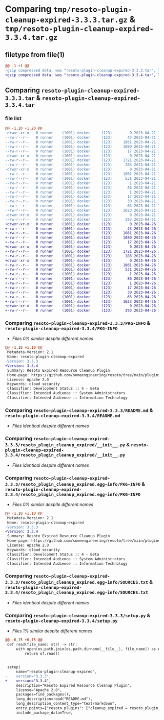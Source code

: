 # Comparing `tmp/resoto-plugin-cleanup-expired-3.3.3.tar.gz` & `tmp/resoto-plugin-cleanup-expired-3.3.4.tar.gz`

## filetype from file(1)

```diff
@@ -1 +1 @@
-gzip compressed data, was "resoto-plugin-cleanup-expired-3.3.3.tar", last modified: Fri Apr 21 14:34:03 2023, max compression
+gzip compressed data, was "resoto-plugin-cleanup-expired-3.3.4.tar", last modified: Wed Apr 26 16:54:44 2023, max compression
```

## Comparing `resoto-plugin-cleanup-expired-3.3.3.tar` & `resoto-plugin-cleanup-expired-3.3.4.tar`

### file list

```diff
@@ -1,20 +1,20 @@
-drwxr-xr-x   0 runner    (1001) docker     (123)        0 2023-04-21 14:34:03.699092 resoto-plugin-cleanup-expired-3.3.3/
--rw-r--r--   0 runner    (1001) docker     (123)       43 2023-04-21 14:31:52.000000 resoto-plugin-cleanup-expired-3.3.3/MANIFEST.in
--rw-r--r--   0 runner    (1001) docker     (123)     1861 2023-04-21 14:34:03.699092 resoto-plugin-cleanup-expired-3.3.3/PKG-INFO
--rw-r--r--   0 runner    (1001) docker     (123)     1080 2023-04-21 14:31:52.000000 resoto-plugin-cleanup-expired-3.3.3/README.md
--rw-r--r--   0 runner    (1001) docker     (123)       17 2023-04-21 14:31:52.000000 resoto-plugin-cleanup-expired-3.3.3/requirements.txt
-drwxr-xr-x   0 runner    (1001) docker     (123)        0 2023-04-21 14:34:03.699092 resoto-plugin-cleanup-expired-3.3.3/resoto_plugin_cleanup_expired/
--rw-r--r--   0 runner    (1001) docker     (123)     1721 2023-04-21 14:31:52.000000 resoto-plugin-cleanup-expired-3.3.3/resoto_plugin_cleanup_expired/__init__.py
--rw-r--r--   0 runner    (1001) docker     (123)      283 2023-04-21 14:31:52.000000 resoto-plugin-cleanup-expired-3.3.3/resoto_plugin_cleanup_expired/config.py
-drwxr-xr-x   0 runner    (1001) docker     (123)        0 2023-04-21 14:34:03.699092 resoto-plugin-cleanup-expired-3.3.3/resoto_plugin_cleanup_expired.egg-info/
--rw-r--r--   0 runner    (1001) docker     (123)     1861 2023-04-21 14:34:03.000000 resoto-plugin-cleanup-expired-3.3.3/resoto_plugin_cleanup_expired.egg-info/PKG-INFO
--rw-r--r--   0 runner    (1001) docker     (123)      531 2023-04-21 14:34:03.000000 resoto-plugin-cleanup-expired-3.3.3/resoto_plugin_cleanup_expired.egg-info/SOURCES.txt
--rw-r--r--   0 runner    (1001) docker     (123)        1 2023-04-21 14:34:03.000000 resoto-plugin-cleanup-expired-3.3.3/resoto_plugin_cleanup_expired.egg-info/dependency_links.txt
--rw-r--r--   0 runner    (1001) docker     (123)       86 2023-04-21 14:34:03.000000 resoto-plugin-cleanup-expired-3.3.3/resoto_plugin_cleanup_expired.egg-info/entry_points.txt
--rw-r--r--   0 runner    (1001) docker     (123)        1 2023-04-21 14:34:03.000000 resoto-plugin-cleanup-expired-3.3.3/resoto_plugin_cleanup_expired.egg-info/not-zip-safe
--rw-r--r--   0 runner    (1001) docker     (123)       17 2023-04-21 14:34:03.000000 resoto-plugin-cleanup-expired-3.3.3/resoto_plugin_cleanup_expired.egg-info/requires.txt
--rw-r--r--   0 runner    (1001) docker     (123)       30 2023-04-21 14:34:03.000000 resoto-plugin-cleanup-expired-3.3.3/resoto_plugin_cleanup_expired.egg-info/top_level.txt
--rw-r--r--   0 runner    (1001) docker     (123)       63 2023-04-21 14:34:03.699092 resoto-plugin-cleanup-expired-3.3.3/setup.cfg
--rw-r--r--   0 runner    (1001) docker     (123)     1623 2023-04-21 14:31:52.000000 resoto-plugin-cleanup-expired-3.3.3/setup.py
-drwxr-xr-x   0 runner    (1001) docker     (123)        0 2023-04-21 14:34:03.699092 resoto-plugin-cleanup-expired-3.3.3/test/
--rw-r--r--   0 runner    (1001) docker     (123)      293 2023-04-21 14:31:52.000000 resoto-plugin-cleanup-expired-3.3.3/test/test_config.py
+drwxr-xr-x   0 runner    (1001) docker     (123)        0 2023-04-26 16:54:44.342533 resoto-plugin-cleanup-expired-3.3.4/
+-rw-r--r--   0 runner    (1001) docker     (123)       43 2023-04-26 16:52:34.000000 resoto-plugin-cleanup-expired-3.3.4/MANIFEST.in
+-rw-r--r--   0 runner    (1001) docker     (123)     1861 2023-04-26 16:54:44.342533 resoto-plugin-cleanup-expired-3.3.4/PKG-INFO
+-rw-r--r--   0 runner    (1001) docker     (123)     1080 2023-04-26 16:52:34.000000 resoto-plugin-cleanup-expired-3.3.4/README.md
+-rw-r--r--   0 runner    (1001) docker     (123)       17 2023-04-26 16:52:34.000000 resoto-plugin-cleanup-expired-3.3.4/requirements.txt
+drwxr-xr-x   0 runner    (1001) docker     (123)        0 2023-04-26 16:54:44.342533 resoto-plugin-cleanup-expired-3.3.4/resoto_plugin_cleanup_expired/
+-rw-r--r--   0 runner    (1001) docker     (123)     1721 2023-04-26 16:52:34.000000 resoto-plugin-cleanup-expired-3.3.4/resoto_plugin_cleanup_expired/__init__.py
+-rw-r--r--   0 runner    (1001) docker     (123)      283 2023-04-26 16:52:34.000000 resoto-plugin-cleanup-expired-3.3.4/resoto_plugin_cleanup_expired/config.py
+drwxr-xr-x   0 runner    (1001) docker     (123)        0 2023-04-26 16:54:44.342533 resoto-plugin-cleanup-expired-3.3.4/resoto_plugin_cleanup_expired.egg-info/
+-rw-r--r--   0 runner    (1001) docker     (123)     1861 2023-04-26 16:54:44.000000 resoto-plugin-cleanup-expired-3.3.4/resoto_plugin_cleanup_expired.egg-info/PKG-INFO
+-rw-r--r--   0 runner    (1001) docker     (123)      531 2023-04-26 16:54:44.000000 resoto-plugin-cleanup-expired-3.3.4/resoto_plugin_cleanup_expired.egg-info/SOURCES.txt
+-rw-r--r--   0 runner    (1001) docker     (123)        1 2023-04-26 16:54:44.000000 resoto-plugin-cleanup-expired-3.3.4/resoto_plugin_cleanup_expired.egg-info/dependency_links.txt
+-rw-r--r--   0 runner    (1001) docker     (123)       86 2023-04-26 16:54:44.000000 resoto-plugin-cleanup-expired-3.3.4/resoto_plugin_cleanup_expired.egg-info/entry_points.txt
+-rw-r--r--   0 runner    (1001) docker     (123)        1 2023-04-26 16:54:44.000000 resoto-plugin-cleanup-expired-3.3.4/resoto_plugin_cleanup_expired.egg-info/not-zip-safe
+-rw-r--r--   0 runner    (1001) docker     (123)       17 2023-04-26 16:54:44.000000 resoto-plugin-cleanup-expired-3.3.4/resoto_plugin_cleanup_expired.egg-info/requires.txt
+-rw-r--r--   0 runner    (1001) docker     (123)       30 2023-04-26 16:54:44.000000 resoto-plugin-cleanup-expired-3.3.4/resoto_plugin_cleanup_expired.egg-info/top_level.txt
+-rw-r--r--   0 runner    (1001) docker     (123)       63 2023-04-26 16:54:44.342533 resoto-plugin-cleanup-expired-3.3.4/setup.cfg
+-rw-r--r--   0 runner    (1001) docker     (123)     1623 2023-04-26 16:52:34.000000 resoto-plugin-cleanup-expired-3.3.4/setup.py
+drwxr-xr-x   0 runner    (1001) docker     (123)        0 2023-04-26 16:54:44.342533 resoto-plugin-cleanup-expired-3.3.4/test/
+-rw-r--r--   0 runner    (1001) docker     (123)      293 2023-04-26 16:52:34.000000 resoto-plugin-cleanup-expired-3.3.4/test/test_config.py
```

### Comparing `resoto-plugin-cleanup-expired-3.3.3/PKG-INFO` & `resoto-plugin-cleanup-expired-3.3.4/PKG-INFO`

 * *Files 0% similar despite different names*

```diff
@@ -1,10 +1,10 @@
 Metadata-Version: 2.1
 Name: resoto-plugin-cleanup-expired
-Version: 3.3.3
+Version: 3.3.4
 Summary: Resoto Expired Resource Cleanup Plugin
 Home-page: https://github.com/someengineering/resoto/tree/main/plugins/cleanup_expired
 License: Apache 2.0
 Keywords: cloud security
 Classifier: Development Status :: 4 - Beta
 Classifier: Intended Audience :: System Administrators
 Classifier: Intended Audience :: Information Technology
```

### Comparing `resoto-plugin-cleanup-expired-3.3.3/README.md` & `resoto-plugin-cleanup-expired-3.3.4/README.md`

 * *Files identical despite different names*

### Comparing `resoto-plugin-cleanup-expired-3.3.3/resoto_plugin_cleanup_expired/__init__.py` & `resoto-plugin-cleanup-expired-3.3.4/resoto_plugin_cleanup_expired/__init__.py`

 * *Files identical despite different names*

### Comparing `resoto-plugin-cleanup-expired-3.3.3/resoto_plugin_cleanup_expired.egg-info/PKG-INFO` & `resoto-plugin-cleanup-expired-3.3.4/resoto_plugin_cleanup_expired.egg-info/PKG-INFO`

 * *Files 0% similar despite different names*

```diff
@@ -1,10 +1,10 @@
 Metadata-Version: 2.1
 Name: resoto-plugin-cleanup-expired
-Version: 3.3.3
+Version: 3.3.4
 Summary: Resoto Expired Resource Cleanup Plugin
 Home-page: https://github.com/someengineering/resoto/tree/main/plugins/cleanup_expired
 License: Apache 2.0
 Keywords: cloud security
 Classifier: Development Status :: 4 - Beta
 Classifier: Intended Audience :: System Administrators
 Classifier: Intended Audience :: Information Technology
```

### Comparing `resoto-plugin-cleanup-expired-3.3.3/resoto_plugin_cleanup_expired.egg-info/SOURCES.txt` & `resoto-plugin-cleanup-expired-3.3.4/resoto_plugin_cleanup_expired.egg-info/SOURCES.txt`

 * *Files identical despite different names*

### Comparing `resoto-plugin-cleanup-expired-3.3.3/setup.py` & `resoto-plugin-cleanup-expired-3.3.4/setup.py`

 * *Files 1% similar despite different names*

```diff
@@ -6,15 +6,15 @@
 def read(file_name: str) -> str:
     with open(os.path.join(os.path.dirname(__file__), file_name)) as of:
         return of.read()
 
 
 setup(
     name="resoto-plugin-cleanup-expired",
-    version="3.3.3",
+    version="3.3.4",
     description="Resoto Expired Resource Cleanup Plugin",
     license="Apache 2.0",
     packages=find_packages(),
     long_description=read("README.md"),
     long_description_content_type="text/markdown",
     entry_points={"resoto.plugins": ["cleanup_expired = resoto_plugin_cleanup_expired:CleanupExpiredPlugin"]},
     include_package_data=True,
```

